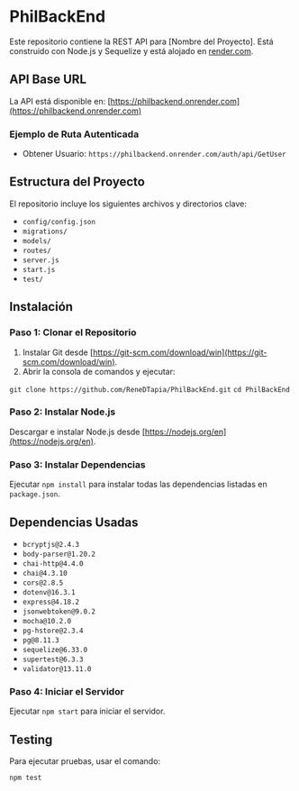 # PhilBackEnd

Este repositorio contiene la REST API para [Nombre del Proyecto]. Está construido con Node.js y Sequelize y está alojado en [render.com](https://render.com).

## API Base URL

La API está disponible en: [https://philbackend.onrender.com](https://philbackend.onrender.com)

### Ejemplo de Ruta Autenticada

- Obtener Usuario: `https://philbackend.onrender.com/auth/api/GetUser`

## Estructura del Proyecto

El repositorio incluye los siguientes archivos y directorios clave:

- `config/config.json`
- `migrations/`
- `models/`
- `routes/`
- `server.js`
- `start.js`
- `test/`

## Instalación

### Paso 1: Clonar el Repositorio

1. Instalar Git desde [https://git-scm.com/download/win](https://git-scm.com/download/win).
2. Abrir la consola de comandos y ejecutar:

`git clone https://github.com/ReneDTapia/PhilBackEnd.git`
`cd PhilBackEnd`


### Paso 2: Instalar Node.js

Descargar e instalar Node.js desde [https://nodejs.org/en](https://nodejs.org/en).

### Paso 3: Instalar Dependencias

Ejecutar `npm install` para instalar todas las dependencias listadas en `package.json`.

## Dependencias Usadas

- `bcryptjs@2.4.3`
- `body-parser@1.20.2`
- `chai-http@4.4.0`
- `chai@4.3.10`
- `cors@2.8.5`
- `dotenv@16.3.1`
- `express@4.18.2`
- `jsonwebtoken@9.0.2`
- `mocha@10.2.0`
- `pg-hstore@2.3.4`
- `pg@8.11.3`
- `sequelize@6.33.0`
- `supertest@6.3.3`
- `validator@13.11.0`

### Paso 4: Iniciar el Servidor

Ejecutar `npm start` para iniciar el servidor.

## Testing

Para ejecutar pruebas, usar el comando:

`npm test`
